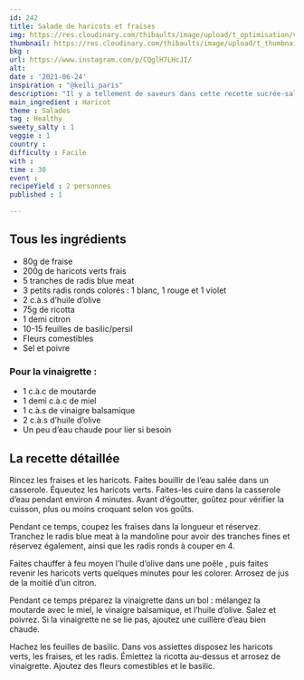 ```yaml
---
id: 242
title: Salade de haricots et fraises
img: https://res.cloudinary.com/thibaults/image/upload/t_optimisation/v1624713541/Recipes/20210624_salade_haricots_fraises.jpg
thumbnail: https://res.cloudinary.com/thibaults/image/upload/t_thumbnail_josie/v1624713541/Recipes/20210624_salade_haricots_fraises.jpg
bkg : 
url: https://www.instagram.com/p/CQglH7LHcJI/
alt: 
date : '2021-06-24'
inspiration : "@keili_paris"
description: "Il y a tellement de saveurs dans cette recette sucrée-salée !"
main_ingredient : Haricot
theme : Salades
tag : Healthy
sweety_salty : 1
veggie : 1
country : 
difficulty : Facile
with : 
time : 30
event : 
recipeYield : 2 personnes
published : 1

---
```


## Tous les ingrédients
 - 80g de fraise
 - 200g de haricots verts frais
 - 5 tranches de radis blue meat
 - 3 petits radis ronds colorés : 1 blanc, 1 rouge et 1 violet
 - 2 c.à.s d’huile d’olive
 - 75g de ricotta
 - 1 demi citron
 - 10-15 feuilles de basilic/persil
 - Fleurs comestibles
 - Sel et poivre

### Pour la vinaigrette :
 - 1 c.à.c de moutarde
 - 1 demi c.à.c de miel
 - 1 c.à.s de vinaigre balsamique
 - 2 c.à.s d’huile d’olive
 - Un peu d’eau chaude pour lier si besoin

## La recette détaillée
Rincez les fraises et les haricots. Faites bouillir de l’eau salée dans un casserole. Équeutez les haricots verts. Faites-les cuire dans la casserole d’eau pendant environ 4 minutes. Avant d’égoutter, goûtez pour vérifier la cuisson, plus ou moins croquant selon vos goûts.

Pendant ce temps, coupez les fraises dans la longueur et réservez. Tranchez le radis blue meat à la mandoline pour avoir des tranches fines et réservez également, ainsi que les radis ronds à couper en 4.

Faites chauffer à feu moyen l’huile d’olive dans une poêle , puis faites revenir les haricots verts quelques minutes pour les colorer. Arrosez de jus de la moitié d’un citron.

Pendant ce temps préparez la vinaigrette dans un bol : mélangez la moutarde avec le miel, le vinaigre balsamique, et l’huile d’olive. Salez et poivrez. Si la vinaigrette ne se lie pas, ajoutez une cuillère d’eau bien chaude.

Hachez les feuilles de basilic. Dans vos assiettes disposez les haricots verts, les fraises, et les radis. Émiettez la ricotta au-dessus et arrosez de vinaigrette. Ajoutez des fleurs comestibles et le basilic.